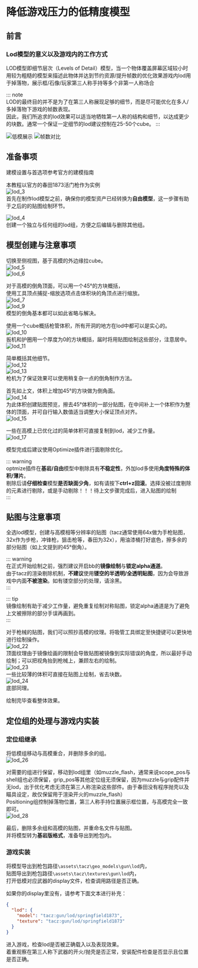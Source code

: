 # 降低游戏压力的低精度模型
## 前言
### Lod模型的意义以及游戏内的工作方式

LOD模型即细节层次（Levels of Detail）模型，当一个物体覆盖屏幕区域较小时用较为粗糙的模型来描述此物体并达到节约资源/提升帧数的优化效果游戏内lod用于掉落物，展示框/石像/玩家第三人称手持等多个非第一人称场合

::: note  
LOD的最终目的并不是为了在第三人称展现足够的细节，而是尽可能优化在多人/多掉落物下游戏的帧数表现。  
因此，我们所追求的lod效果可以适当地牺牲第一人称的结构和细节，以达成更少的块数。通常一个保证一定细节的lod建议控制在25-50个cube。
:::

![低模展示](/gunpack/gun/lod/lod_1.png)
![帧数对比](/gunpack/gun/lod/lod_2.png)

## 准备事项

建模设置与首选项参考官方的建模指南

本教程以官方的春田1873活门枪作为实例  
![lod_3](/gunpack/gun/lod/lod_3.png)  
首先在制作lod模型之前，确保你的模型资产已经转换为**自由模型**，这一步骤有助于之后的的贴图绘制环节。  

![lod_4](/gunpack/gun/lod/lod_4.png)  
创建一个独立与任何组的lod组，方便之后编辑与删除其他组。

## 模型创建与注意事项

切换至侧视图，基于高模的外边缘拉cube。  
![lod_5](/gunpack/gun/lod/lod_5.png)  
![lod_6](/gunpack/gun/lod/lod_6.png)  

对于高模的倒角顶面，可以用一个45°的方块概括，  
使用工具顶点捕捉-缩放选项点击体积块的角顶点进行缩放。  
![lod_7](/gunpack/gun/lod/lod_7.png)   
![lod_9](/gunpack/gun/lod/lod_9.png)  
模型的倒角基本都可以如此省略与解决。  

使用一个cube概括枪管体积，所有开洞的地方在lod中都可以是实心的。  
![lod_10](/gunpack/gun/lod/lod_10.png)  
扳机和护圈用一个厚度为0的方块概括，届时将用贴图绘制这些部分，注意居中。  
![lod_11](/gunpack/gun/lod/lod_11.png)  

简单概括其他细节。  
![lod_12](/gunpack/gun/lod/lod_12.png)  
![lod_13](/gunpack/gun/lod/lod_13.png)  
枪机为了保证效果可以使用稍复杂一点的倒角制作方法。  

首先如上文，体积上增加45°的方块做为倒角面。  
![lod_14](/gunpack/gun/lod/lod_14.png)  
为此体积创建贴图预览，擦去45°体积的一部分贴图，在中间补上一个体积作为整体的顶面，并可自行输入数值适当调整大小保证顶点对齐。  
![lod_15](/gunpack/gun/lod/lod_15.png)   

一些在高模上已优化过的简单体积可直接复制到lod，减少工作量。  
![lod_17](/gunpack/gun/lod/lod_17.png)  

模型完成后建议使用Optimize插件进行面剔除优化。  


::: warning  
optmize插件在**基岩/自由**模型中剔除具有**不稳定性**，外加lod多使用**角度特殊的体积/薄片**。  
剔除后请**仔细检查**模型**是否缺面少角**，如有请按下**ctrl+z回滚**。选择没被过度剔除的元素进行剔除，或是手动剔除！！！待上文步骤完成后，进入贴图的绘制  
:::

## 贴图与注意事项

全选lod模型，创建与高模相等分辨率的贴图（tacz通常使用64x做为手枪贴图，32x作为步枪，冲锋枪，狙击枪等，春田为32x），用油漆桶打好底色，擦多余的部分贴图（如上文提到的45°倒角）。  

::: warning  
在正式开始绘制之前，强烈建议开启bb的**镜像绘制**与**锁定alpha通道**。  
由于tacz的渲染剔除机制，**不建议**使用**镂空的半透明/全透明贴图**，因为会导致游戏中内面**不被渲染**。如有镂空部分的处理，请涂黑。  
:::  

::: tip  
镜像绘制有助于减少工作量，避免重复绘制对称贴图，锁定alpha通道是为了避免上文被擦除的部分手误再画到。  
:::  

对于枪械的贴图，我们可以照抄高模的纹理。将吸管工具绑定至快捷键可以更快地进行绘制操作。  
![lod_22](/gunpack/gun/lod/lod_22.png)  
顶面纹理由于镜像绘画的限制会导致贴图被镜像到实际错误的角度，所以最好手动绘制；可以把视角抬到枪械上，兼顾左右的绘制。  
![lod_23](/gunpack/gun/lod/lod_23.png)  
一些比较薄的体积可直接在贴图上绘制，省去块数。  
![lod_24](/gunpack/gun/lod/lod_24.png)  
底部同理。  

绘制完毕查看整体效果。

## 定位组的处理与游戏内实装

### 定位组继承

将低模组移动与高模重合，并删除多余的组。  
![lod_26](/gunpack/gun/lod/lod_26.png)     

对需要的组进行保留，移动到lod组里（如muzzle_flash，通常来说scope_pos与shell组也必须保留，grip_pos等其他定位组无须保留，因为muzzle与grip配件并无lod，出于优化考虑无须在第三人称渲染这些部件。由于春田没有程序抛壳以及瞄具设定，故仅保留用于渲染开火的muzzle_flash）   
Positioning组控制掉落物位置，第三人称手持位置展示框位置，与高模完全一致即可。  
![lod_28](/gunpack/gun/lod/lod_28.png)   

最后，删除多余组和高模的贴图，并重命名文件与贴图。  
并将模型转为**基岩版格式**，准备导出到枪包内。  

### 游戏实装

将模型导出到枪包路径`\assets\tacz\geo_models\gun\lod`内，  
贴图导出到枪包路径`\assets\tacz\textures\gun\lod`内，   
打开低模对应武器的display文件，检查调用路径是否正确。  

如果你的display里没有，请参考下面文本进行补充：
```json
{
  "lod": {
    "model": "tacz:gun/lod/springfield1873",
    "texture": "tacz:gun/lod/springfield1873"
  } 
}
```
进入游戏，检查lod是否被正确载入以及表现效果。   
着重观察在第三人称下武器的开火/抛壳是否正常，安装配件检查是否显示且位置是否正确。  






